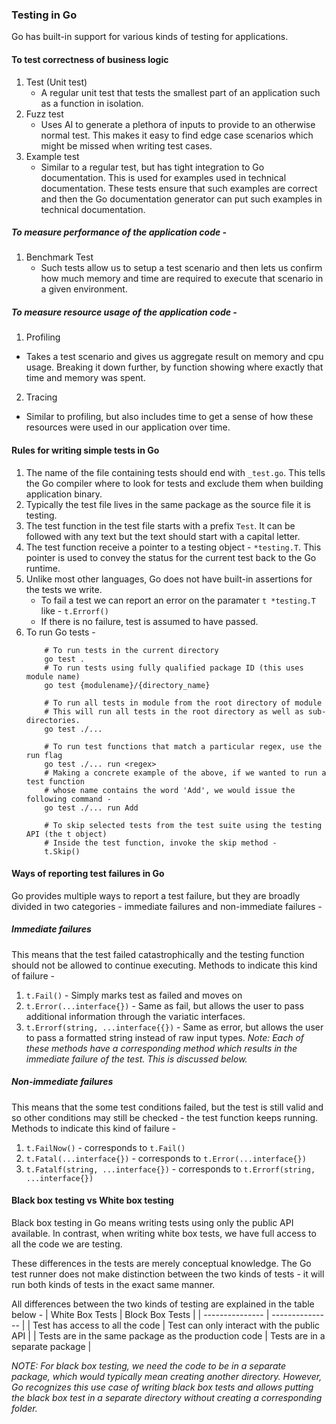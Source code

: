 ### Testing in Go
Go has built-in support for various kinds of testing for applications. 

#### To test correctness of business logic
1. Test (Unit test)
    - A regular unit test that tests the smallest part of an application such as a function in isolation.
2. Fuzz test
    - Uses AI to generate a plethora of inputs to provide to an otherwise normal test. This makes it easy to find edge case scenarios which might be missed when writing test cases.
3. Example test
    - Similar to a regular test, but has tight integration to Go documentation. This is used for examples used in technical documentation. These tests ensure that such examples are correct and then the Go documentation generator can put such examples in technical documentation.

##### To measure performance of the application code -
1. Benchmark Test 
    - Such tests allow us to setup a test scenario and then lets us confirm how much memory and time are required to execute that scenario in a given environment.

##### To measure resource usage of the application code - 
1. Profiling 
 - Takes a test scenario and gives us aggregate result on memory and cpu usage. Breaking it down further, by function showing where exactly that time and memory was spent.
2. Tracing
 - Similar to profiling, but also includes time to get a sense of how these resources were used in our application over time.

#### Rules for writing simple tests in Go
1. The name of the file containing tests should end with `_test.go`. This tells the Go compiler where to look for tests and exclude them when building application binary.
2. Typically the test file lives in the same package as the source file it is testing.
3. The test function in the test file starts with a prefix `Test`. It can be followed with any text but the text should start with a capital letter.
4. The test function receive a pointer to a testing object - `*testing.T`. This pointer is used to convey the status for the current test back to the Go runtime.
5. Unlike most other languages, Go does not have built-in assertions for the tests we write. 
    - To fail a test we can report an error on the paramater `t *testing.T` like - `t.Errorf()` 
    - If there is no failure, test is assumed to have passed.
6. To run Go tests -
    ```shell
        # To run tests in the current directory
        go test .
        # To run tests using fully qualified package ID (this uses module name)
        go test {modulename}/{directory_name}

        # To run all tests in module from the root directory of module
        # This will run all tests in the root directory as well as sub-directories.
        go test ./...

        # To run test functions that match a particular regex, use the run flag
        go test ./... run <regex>
        # Making a concrete example of the above, if we wanted to run a test function
        # whose name contains the word 'Add', we would issue the following command -
        go test ./... run Add

        # To skip selected tests from the test suite using the testing API (the t object)
        # Inside the test function, invoke the skip method - 
        t.Skip()

    ```

#### Ways of reporting test failures in Go
Go provides multiple ways to report a test failure, but they are broadly divided in two categories - immediate failures and non-immediate failures - 

##### Immediate failures
This means that the test failed catastrophically and the testing function should not be allowed to continue executing.
Methods to indicate this kind of failure - 
1. `t.Fail()` - Simply marks test as failed and moves on
2. `t.Error(...interface{})` - Same as fail, but allows the user to pass additional information through the variatic interfaces.
3. `t.Errorf(string, ...interface{{})` - Same as error, but allows the user to pass a formatted string instead of raw input types.
*Note: Each of these methods have a corresponding method which results in the immediate failure of the test. This is discussed below.*

##### Non-immediate failures
This means that the some test conditions failed, but the test is still valid and so other conditions may still be checked - the test function keeps running.
Methods to indicate this kind of failure -
1. `t.FailNow()` - corresponds to `t.Fail()`
2. `t.Fatal(...interface{})` - corresponds to `t.Error(...interface{})`
3. `t.Fatalf(string, ...interface{})` - corresponds to `t.Errorf(string, ...interface{})`

#### Black box testing vs White box testing
Black box testing in Go means writing tests using only the public API available. In contrast, when writing white box tests, we have full access to all the code we are testing.

These differences in the tests are merely conceptual knowledge. The Go test runner does not make distinction between the two kinds of tests - it will run both kinds of tests in the exact same manner.

All differences between the two kinds of testing are explained in the table below - 
| White Box Tests | Block Box Tests |
| --------------- | --------------- |
| Test has access to all the code | Test can only interact with the public API |
| Tests are in the same package as the production code | Tests are in a separate package |

*NOTE: For black box testing, we need the code to be in a separate package, which would typically mean creating another directory. However, Go recognizes this use case of writing black box tests and allows putting the black box test in a separate directory without creating a corresponding folder.*
